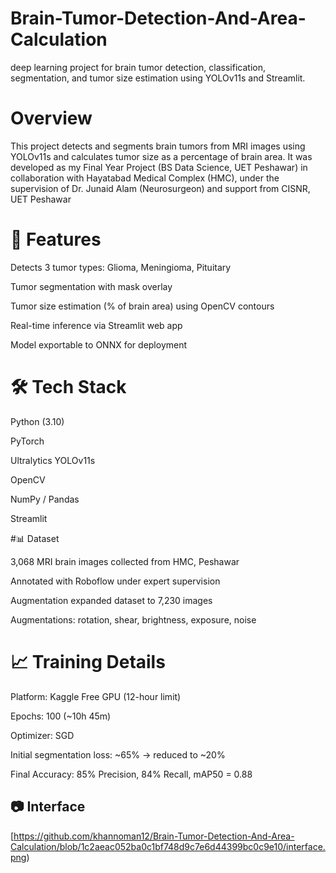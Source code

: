 # Brain-Tumor-Detection-And-Area-Calculation

deep learning project for brain tumor detection, classification, segmentation, and tumor size estimation using YOLOv11s and Streamlit.

# Overview
This project detects and segments brain tumors from MRI images using YOLOv11s and calculates tumor size as a percentage of brain area.
It was developed as my Final Year Project (BS Data Science, UET Peshawar) in collaboration with Hayatabad Medical Complex (HMC), under the supervision of Dr. Junaid Alam (Neurosurgeon) and support from CISNR, UET Peshawar

# 🚀 Features

Detects 3 tumor types: Glioma, Meningioma, Pituitary

Tumor segmentation with mask overlay

Tumor size estimation (% of brain area) using OpenCV contours

Real-time inference via Streamlit web app

Model exportable to ONNX for deployment

# 🛠️ Tech Stack
Python (3.10)

PyTorch

Ultralytics YOLOv11s

OpenCV

NumPy / Pandas

Streamlit

#📊 Dataset

3,068 MRI brain images collected from HMC, Peshawar

Annotated with Roboflow under expert supervision

Augmentation expanded dataset to 7,230 images

Augmentations: rotation, shear, brightness, exposure, noise

# 📈 Training Details

Platform: Kaggle Free GPU (12-hour limit)

Epochs: 100 (~10h 45m)

Optimizer: SGD

Initial segmentation loss: ~65% → reduced to ~20%

Final Accuracy: 85% Precision, 84% Recall, mAP50 = 0.88 

## 📷 Interface

[https://github.com/khannoman12/Brain-Tumor-Detection-And-Area-Calculation/blob/1c2aeac052ba0c1bf748d9c7e6d44399bc0c9e10/interface.png)




